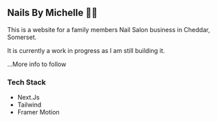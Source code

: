 ## Nails By Michelle 💅🏼

This is a website for a family members Nail Salon business in Cheddar, Somerset.

It is currently a work in progress as I am still building it.

...More info to follow

### Tech Stack
- Next.Js
- Tailwind
- Framer Motion
